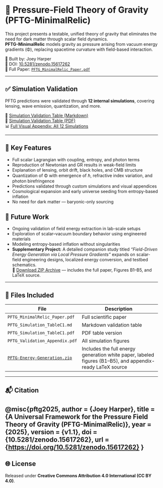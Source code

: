# 🌌 Pressure-Field Theory of Gravity (PFTG-MinimalRelic)

This project presents a testable, unified theory of gravity that eliminates the need for dark matter through scalar field dynamics.  
**PFTG-MinimalRelic** models gravity as pressure arising from vacuum energy gradients (Φ), replacing spacetime curvature with field-based interaction.

🧠 Built by: Joey Harper  
🧪 DOI: [10.5281/zenodo.15617262](https://doi.org/10.5281/zenodo.15617262)  
📄 Full Paper: [`PFTG_MinimalRelic_Paper.pdf`](./PFTG_MinimalRelic_Paper.pdf)

---

## ✅ Simulation Validation

PFTG predictions were validated through **12 internal simulations**, covering lensing, wave emission, quantization, and more.

📄 [Simulation Validation Table (Markdown)](./PFTG_Simulation_TableC1.md)  
📄 [Simulation Validation Table (PDF)](./PFTG_Simulation_TableC1.pdf)  
📊 [Full Visual Appendix: All 12 Simulations](./PFTG_Validation_Appendix.pdf)

---

## 📘 Key Features

- Full scalar Lagrangian with coupling, entropy, and photon terms  
- Reproduction of Newtonian and GR results in weak-field limits  
- Explanation of lensing, orbit drift, black holes, and CMB structure  
- Quantization of Φ with emergence of ℏ, refractive index variation, and photon birefringence  
- Predictions validated through custom simulations and visual appendices  
- Cosmological expansion and early universe seeding from entropy-based inflation  
- No need for dark matter — baryonic-only sourcing  

## 🚀 Future Work
- Ongoing validation of field energy extraction in lab-scale setups  
- Exploration of scalar–vacuum boundary behavior using engineered materials  
- Modeling entropy-based inflation without singularities  
- **Supplementary Project:** A detailed companion study titled *“Field-Driven Energy Generation via Local Pressure Gradients”* expands on scalar-field engineering designs, localized energy conversion, and testbed schematics.  
📁 [Download ZIP Archive](./PFTG-Energy-Generation.zip) — includes the full paper, Figures B1–B5, and LaTeX source.
---

## 📎 Files Included

| File | Description |
|------|-------------|
| `PFTG_MinimalRelic_Paper.pdf` | Full scientific paper |
| `PFTG_Simulation_TableC1.md` | Markdown validation table |
| `PFTG_Simulation_TableC1.pdf` | PDF table version |
| `PFTG_Validation_Appendix.pdf` | All simulation figures |
| [`PFTG-Energy-Generation.zip`](./PFTG-Energy-Generation.zip) | Includes the full energy generation white paper, labeled figures (B1–B5), and appendix-ready LaTeX source |
---

## 📬 Citation
@misc{pftg2025,
author = {Joey Harper},
title = {A Universal Framework for the Pressure Field Theory of Gravity (PFTG-MinimalRelic)},
year = {2025},
version = {v1.1},
doi = {10.5281/zenodo.15617262},
url = {https://doi.org/10.5281/zenodo.15617262}
}
---

## 🌐 License

Released under **Creative Commons Attribution 4.0 International (CC BY 4.0)**.
